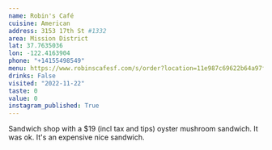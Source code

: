 ```yaml
---
name: Robin's Café
cuisine: American
address: 3153 17th St #1332
area: Mission District
lat: 37.7635036
lon: -122.4163904
phone: "+14155498549"
menu: https://www.robinscafesf.com/s/order?location=11e987c69622b64a97f50cc47a2b63cc
drinks: False
visited: "2022-11-22"
taste: 0
value: 0
instagram_published: True
---
```


Sandwich shop with a $19 (incl tax and tips) oyster mushroom sandwich. It was ok. It's an expensive nice sandwich.
